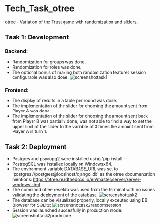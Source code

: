 # Tech_Task_otree
otree - Variation of the Trust game with randomization and sliders.

## Task 1: Development
### Backend:
  - Randomization for groups was done.
  - Randomization for roles was done.
  - The optional bonus of making both randomization features session configurable was also done.
  ![screenshottask1](https://user-images.githubusercontent.com/119822097/205536675-fbb9ab82-c8a6-45aa-b554-0f82190fa1c2.png)
  
### Frontend:
  - The display of results in a table per round was done.
  - The implementation of the slider for choosing the amount sent from Player A was done.
  - The implementation of the slider for choosing the amount sent back from Player B was partially done, was not able to find a way to set the upper limit of the slider to the variable of 3 times the amount sent from Player A in turn 1.

## Task 2: Deployment
  - Postgres and psycopg2 were installed using 'pip install --'
  - PostregSQL was installed locally on Windowsx64.
  - The environment variable DATABASE_URL was set to 'postgres://postgres@localhost/django_db' as the otree documentation mentions: https://otree.readthedocs.io/en/master/server/server-windows.html
  - The command otree resetdb was used from the terminal with no issues validating the deployment of the database.
  ![screenshottask2](https://user-images.githubusercontent.com/119822097/205536791-43cbd910-fd11-4c06-a4b9-728381f82669.png)
  - The database can be visualized properly, locally exceuted using DB Browser for SQLite:
  ![screenshottask2randomsession](https://user-images.githubusercontent.com/119822097/205537221-62e98996-51b9-4d6f-8d30-df2b73020c31.png)
  - Session was launched succesfully in production mode:
  ![screenshottask2prodmode](https://user-images.githubusercontent.com/119822097/205537472-8e701ea1-2cae-49df-b694-134eb8b283b9.png)
